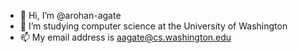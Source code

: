 - 👋 Hi, I’m @arohan-agate
- 👀 I’m studying computer science at the University of Washington
- 📫 My email address is aagate@cs.washington.edu

<!---
arohan-agate/arohan-agate is a ✨ special ✨ repository because its `README.md` (this file) appears on your GitHub profile.
You can click the Preview link to take a look at your changes.
--->
